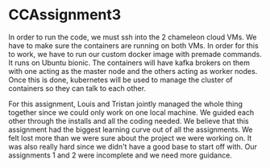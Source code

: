 # CCAssignment3


In order to run the code, we must ssh into the 2 chameleon cloud VMs. We have to make sure the containers are running on both VMs. In order for this to work, we have to run our custom docker image with premade commands. It runs on Ubuntu bionic. The containers will have kafka brokers on them with one acting as the master node and the others acting as worker nodes. Once this is done, kubernetes will be used to manage the cluster of containers so they can talk to each other. 

For this assignment, Louis and Tristan jointly managed the whole thing together since we could only work on one local machine. We guided each other through the installs and all the coding needed. We believe that this assignment had the biggest learning curve out of all the assignments. We felt lost more than we were sure about the project we were working on. It was also really hard since we didn't have a good base to start off with. Our assignments 1 and 2 were incomplete and we need more guidance.
